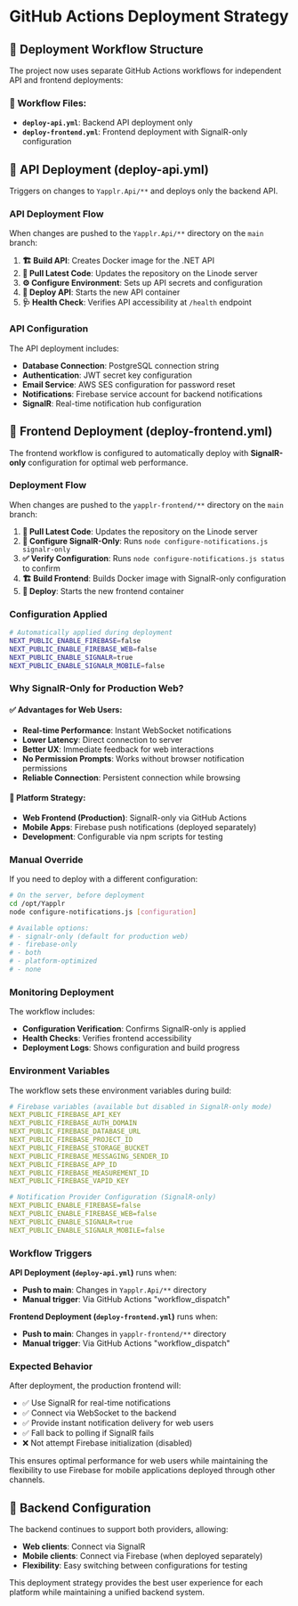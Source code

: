 # GitHub Actions Deployment Strategy

## 🎯 **Deployment Workflow Structure**

The project now uses separate GitHub Actions workflows for independent API and frontend deployments:

### **📁 Workflow Files:**
- **`deploy-api.yml`**: Backend API deployment only
- **`deploy-frontend.yml`**: Frontend deployment with SignalR-only configuration

## 🔧 **API Deployment (deploy-api.yml)**

Triggers on changes to `Yapplr.Api/**` and deploys only the backend API.

### **API Deployment Flow**

When changes are pushed to the `Yapplr.Api/**` directory on the `main` branch:

1. **🏗️ Build API**: Creates Docker image for the .NET API
2. **🔄 Pull Latest Code**: Updates the repository on the Linode server
3. **⚙️ Configure Environment**: Sets up API secrets and configuration
4. **🚀 Deploy API**: Starts the new API container
5. **🩺 Health Check**: Verifies API accessibility at `/health` endpoint

### **API Configuration**

The API deployment includes:
- **Database Connection**: PostgreSQL connection string
- **Authentication**: JWT secret key configuration
- **Email Service**: AWS SES configuration for password reset
- **Notifications**: Firebase service account for backend notifications
- **SignalR**: Real-time notification hub configuration

## 🎯 **Frontend Deployment (deploy-frontend.yml)**

The frontend workflow is configured to automatically deploy with **SignalR-only** configuration for optimal web performance.

### **Deployment Flow**

When changes are pushed to the `yapplr-frontend/**` directory on the `main` branch:

1. **🔄 Pull Latest Code**: Updates the repository on the Linode server
2. **🔧 Configure SignalR-Only**: Runs `node configure-notifications.js signalr-only`
3. **✅ Verify Configuration**: Runs `node configure-notifications.js status` to confirm
4. **🏗️ Build Frontend**: Builds Docker image with SignalR-only configuration
5. **🚀 Deploy**: Starts the new frontend container

### **Configuration Applied**

```bash
# Automatically applied during deployment
NEXT_PUBLIC_ENABLE_FIREBASE=false
NEXT_PUBLIC_ENABLE_FIREBASE_WEB=false
NEXT_PUBLIC_ENABLE_SIGNALR=true
NEXT_PUBLIC_ENABLE_SIGNALR_MOBILE=false
```

### **Why SignalR-Only for Production Web?**

#### ✅ **Advantages for Web Users:**
- **Real-time Performance**: Instant WebSocket notifications
- **Lower Latency**: Direct connection to server
- **Better UX**: Immediate feedback for web interactions
- **No Permission Prompts**: Works without browser notification permissions
- **Reliable Connection**: Persistent connection while browsing

#### 🎯 **Platform Strategy:**
- **Web Frontend (Production)**: SignalR-only via GitHub Actions
- **Mobile Apps**: Firebase push notifications (deployed separately)
- **Development**: Configurable via npm scripts for testing

### **Manual Override**

If you need to deploy with a different configuration:

```bash
# On the server, before deployment
cd /opt/Yapplr
node configure-notifications.js [configuration]

# Available options:
# - signalr-only (default for production web)
# - firebase-only
# - both
# - platform-optimized
# - none
```

### **Monitoring Deployment**

The workflow includes:
- **Configuration Verification**: Confirms SignalR-only is applied
- **Health Checks**: Verifies frontend accessibility
- **Deployment Logs**: Shows configuration and build progress

### **Environment Variables**

The workflow sets these environment variables during build:

```yaml
# Firebase variables (available but disabled in SignalR-only mode)
NEXT_PUBLIC_FIREBASE_API_KEY
NEXT_PUBLIC_FIREBASE_AUTH_DOMAIN
NEXT_PUBLIC_FIREBASE_DATABASE_URL
NEXT_PUBLIC_FIREBASE_PROJECT_ID
NEXT_PUBLIC_FIREBASE_STORAGE_BUCKET
NEXT_PUBLIC_FIREBASE_MESSAGING_SENDER_ID
NEXT_PUBLIC_FIREBASE_APP_ID
NEXT_PUBLIC_FIREBASE_MEASUREMENT_ID
NEXT_PUBLIC_FIREBASE_VAPID_KEY

# Notification Provider Configuration (SignalR-only)
NEXT_PUBLIC_ENABLE_FIREBASE=false
NEXT_PUBLIC_ENABLE_FIREBASE_WEB=false
NEXT_PUBLIC_ENABLE_SIGNALR=true
NEXT_PUBLIC_ENABLE_SIGNALR_MOBILE=false
```

### **Workflow Triggers**

**API Deployment (`deploy-api.yml`)** runs when:
- **Push to main**: Changes in `Yapplr.Api/**` directory
- **Manual trigger**: Via GitHub Actions "workflow_dispatch"

**Frontend Deployment (`deploy-frontend.yml`)** runs when:
- **Push to main**: Changes in `yapplr-frontend/**` directory
- **Manual trigger**: Via GitHub Actions "workflow_dispatch"

### **Expected Behavior**

After deployment, the production frontend will:
- ✅ Use SignalR for real-time notifications
- ✅ Connect via WebSocket to the backend
- ✅ Provide instant notification delivery for web users
- ✅ Fall back to polling if SignalR fails
- ❌ Not attempt Firebase initialization (disabled)

This ensures optimal performance for web users while maintaining the flexibility to use Firebase for mobile applications deployed through other channels.

## 🔧 **Backend Configuration**

The backend continues to support both providers, allowing:
- **Web clients**: Connect via SignalR
- **Mobile clients**: Connect via Firebase (when deployed separately)
- **Flexibility**: Easy switching between configurations for testing

This deployment strategy provides the best user experience for each platform while maintaining a unified backend system.
